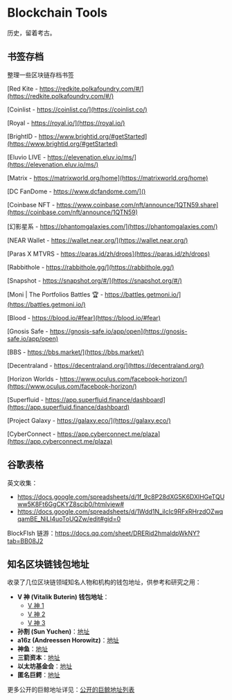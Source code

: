 # Blockchain Tools

历史，留着考古。

## 书签存档

整理一些区块链存档书签

[Red Kite - https://redkite.polkafoundry.com/#/](https://redkite.polkafoundry.com/#/)

[Coinlist - https://coinlist.co/](https://coinlist.co/)

[Royal - https://royal.io/](https://royal.io/)

[BrightID - https://www.brightid.org/#getStarted](https://www.brightid.org/#getStarted)

[Eluvio LIVE - https://elevenation.eluv.io/ms/](https://elevenation.eluv.io/ms/)

[Matrix - https://matrixworld.org/home](https://matrixworld.org/home)

[DC FanDome - https://www.dcfandome.com/]()

[Coinbase NFT - https://www.coinbase.com/nft/announce/1QTN59.share](https://coinbase.com/nft/announce/1QTN59)

[幻影星系 - https://phantomgalaxies.com/](https://phantomgalaxies.com/)

[NEAR Wallet - https://wallet.near.org/](https://wallet.near.org/)

[Paras X MTVRS - https://paras.id/zh/drops](https://paras.id/zh/drops)

[Rabbithole - https://rabbithole.gg/](https://rabbithole.gg/)

[Snapshot - https://snapshot.org/#/](https://snapshot.org/#/)

[Moni | The Portfolios Battles 🏆 - https://battles.getmoni.io/](https://battles.getmoni.io/)

[Blood - https://blood.io/#fear](https://blood.io/#fear)

[Gnosis Safe - https://gnosis-safe.io/app/open](https://gnosis-safe.io/app/open)

[BBS - https://bbs.market/](https://bbs.market/)

[Decentraland - https://decentraland.org/](https://decentraland.org/)

[Horizon Worlds - https://www.oculus.com/facebook-horizon/](https://www.oculus.com/facebook-horizon/)

[Superfluid - https://app.superfluid.finance/dashboard](https://app.superfluid.finance/dashboard)

[Project Galaxy - https://galaxy.eco/](https://galaxy.eco/)

[CyberConnect - https://app.cyberconnect.me/plaza](https://app.cyberconnect.me/plaza)

## 谷歌表格

英文收集：

- https://docs.google.com/spreadsheets/d/1f_9c8P28dXG5K6DXlHGeTQUww5K8Ft6GgCKYZ8scjb0/htmlview#
- https://docs.google.com/spreadsheets/d/1Wdd1N_ilcIc9RFxRHrzdOZwqqamBE_NiLl4uoToUQZw/edit#gid=0

BlockFIsh 链游：https://docs.qq.com/sheet/DRERid2hmaldpWkNY?tab=BB08J2

## 知名区块链钱包地址

收录了几位区块链领域知名人物和机构的钱包地址，供参考和研究之用：

- **V 神 (Vitalik Buterin) 钱包地址**：
  - [V 神 1](https://etherscan.io/address/0x220866b1a2219f40e72f5c628b65d54268ca3a9d)
  - [V 神 2](https://etherscan.io/address/0xab5801a7d398351b8be11c439e05c5b3259aec9b)
  - [V 神 3](https://etherscan.io/address/0x1db3439a222c519ab44bb1144fc28167b4fa6ee6)
- **孙割 (Sun Yuchen)**：[地址](https://etherscan.io/address/0x3ddfa8ec3052539b6c9549f12cea2c295cff5296)
- **a16z (Andreessen Horowitz)**：[地址](https://etherscan.io/address/0x05e793ce0c6027323ac150f6d45c2344d28b6019)
- **神鱼**：[地址](https://etherscan.io/address/0xca436e14855323927d6e6264470ded36455fc8bd)
- **三箭资本**：[地址](https://etherscan.io/address/0x8e04af7f7c76daa9ab429b1340e0327b5b835748)
- **以太坊基金会**：[地址](https://etherscan.io/address/0xde0b295669a9fd93d5f28d9ec85e40f4cb697bae)
- **匿名巨鳄**：[地址](https://etherscan.io/address/0x6cf9aa65ebad7028536e353393630e2340ca6049)

更多公开的巨鲸地址详见：[公开的巨鲸地址列表](https://docs.google.com/spreadsheets/d/1X7aKw7XEGoGw5AX1WnX6Rs-T8BXMDg7LvC5zSHR5Wn4/edit#gid=0)
